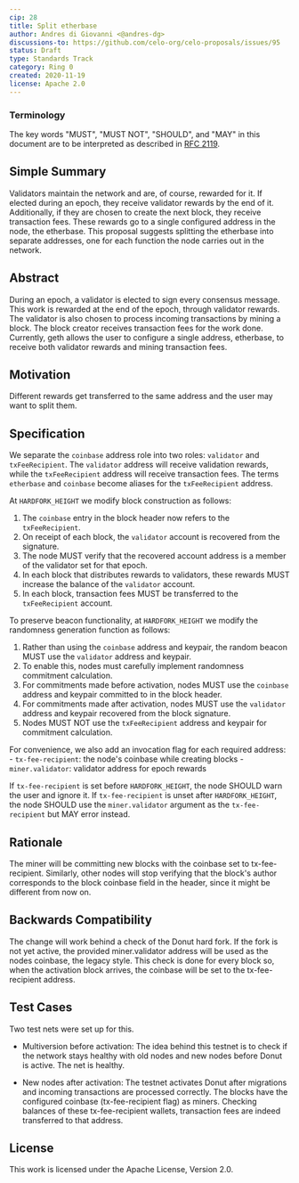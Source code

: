 ```yaml
---
cip: 28
title: Split etherbase
author: Andres di Giovanni <@andres-dg>
discussions-to: https://github.com/celo-org/celo-proposals/issues/95
status: Draft
type: Standards Track
category: Ring 0
created: 2020-11-19
license: Apache 2.0
---
```


### Terminology

The key words "MUST", "MUST NOT", "SHOULD", and "MAY" in this document are to be interpreted as described in
[RFC 2119](https://www.rfc-editor.org/rfc/rfc2119.html).

## Simple Summary

Validators maintain the network and are, of course, rewarded for it. If elected during an epoch, they receive validator rewards by the end of it. Additionally, if they are chosen to create the next block, they receive transaction fees. These rewards go to a single configured address in the node, the etherbase. This proposal suggests splitting the etherbase into separate addresses, one for each function the node carries out in the network.

## Abstract

During an epoch, a validator is elected to sign every consensus message. This work is rewarded at the end of the epoch, through validator rewards. The validator is also chosen to process incoming transactions by mining a block. The block creator receives transaction fees for the work done. Currently, geth allows the user to configure a single address, etherbase, to receive both validator rewards and mining transaction fees.

## Motivation

Different rewards get transferred to the same address and the user may want to split them.

## Specification

We separate the `coinbase` address role into two roles: `validator` and `txFeeRecipient`. The `validator` address will receive validation rewards, while the `txFeeRecipient` address will receive transaction fees. The terms `etherbase` and `coinbase` become aliases for the `txFeeRecipient` address.

At `HARDFORK_HEIGHT` we modify block construction as follows:

1. The `coinbase` entry in the block header now refers to the `txFeeRecipient`.
1. On receipt of each block, the `validator` account is recovered from the signature.
  1. The node MUST verify that the recovered account address is a member of the validator set for that epoch.
1. In each block that distributes rewards to validators, these rewards MUST increase the balance of the `validator` account.
1. In each block, transaction fees MUST be transferred to the `txFeeRecipient` account.

To preserve beacon functionality, at `HARDFORK_HEIGHT` we modify the randomness generation function as follows:

1. Rather than using the `coinbase` address and keypair, the random beacon MUST use the `validator` address and keypair.
1. To enable this, nodes must carefully implement randomness commitment calculation.
  1. For commitments made before activation, nodes MUST use the `coinbase` address and keypair committed to in the block header.
  1. For commitments made after activation, nodes MUST use the `validator` address and keypair recovered from the block signature.
  1. Nodes MUST NOT use the `txFeeRecipient` address and keypair for commitment calculation.

For convenience, we also add an invocation flag for each required address:
    - `tx-fee-recipient`: the node's coinbase while creating blocks
    - `miner.validator`: validator address for epoch rewards

If `tx-fee-recipient` is set before `HARDFORK_HEIGHT`, the node SHOULD warn the user and ignore it. If `tx-fee-recipient` is unset after `HARDFORK_HEIGHT`, the node SHOULD use the `miner.validator` argument as the `tx-fee-recipient` but MAY error instead.

## Rationale

The miner will be committing new blocks with the coinbase set to tx-fee-recipient. Similarly, other nodes will stop verifying that the block's author corresponds to the block coinbase field in the header, since it might be different from now on.

## Backwards Compatibility

The change will work behind a check of the Donut hard fork. If the fork is not yet active, the provided miner.validator address will be used as the nodes coinbase, the legacy style. This check is done for every block so, when the activation block arrives, the coinbase will be set to the tx-fee-recipient address.

## Test Cases

Two test nets were set up for this.

 - Multiversion before activation: The idea behind this testnet is to check if the network stays healthy with old nodes and new nodes before Donut is active. The net is healthy.

  - New nodes after activation: The testnet activates Donut after migrations and incoming transactions are processed correctly. The blocks have the configured coinbase (tx-fee-recipient flag) as miners. Checking balances of these tx-fee-recipient wallets, transaction fees are indeed transferred to that address.

## License
This work is licensed under the Apache License, Version 2.0.
